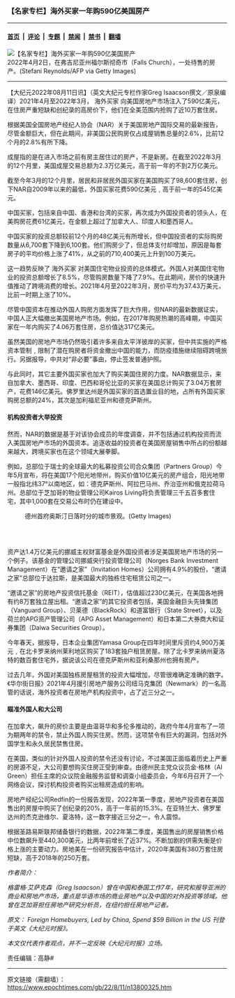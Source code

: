 ### 【名家专栏】海外买家一年购590亿美国房产

---

#### [首页](../../../..?n13800325) &nbsp;|&nbsp; [评论](../../../../../epoch-comment?n13800325) &nbsp;|&nbsp; [专题](../../../../../epoch-special?n13800325) &nbsp;|&nbsp; [禁闻](../../../../../epoch-news?n13800325) &nbsp;|&nbsp; [禁书](../../../../../books?n13800325) &nbsp;|&nbsp; [翻墙](https://github.com/gfw-breaker/nogfw/blob/master/README.md?n13800325)


<div><img alt="【名家专栏】海外买家一年购590亿美国房产" class="attachment-djy_600_400 size-djy_600_400 wp-post-image" src="https://i.epochtimes.com/assets/uploads/2022/08/id13800327-For-sale-sign-700x420-600x400.jpg"/>
<div class="caption">
 2022年4月2日，在弗吉尼亚州福尔斯彻奇市（Falls Church），一处待售的房产。(Stefani Reynolds/AFP via Getty Images)
</div></div><hr/><div class="post_content" id="artbody" itemprop="articleBody">
 <!-- article content begin -->
 <p>
  【大纪元2022年08月11日讯】（英文大纪元专栏作家Greg Isaacson撰文／原泉编译）2021年4月至2022年3月，
  <ok href="https://www.epochtimes.com/gb/tag/%E6%B5%B7%E5%A4%96%E4%B9%B0%E5%AE%B6.html">
   海外买家
  </ok>
  向美国房地产市场注入了590亿美元，在住房严重短缺和创纪录的高房价下，他们在全美范围内抢购了近10万套住房。
 </p>
 <p>
  根据美国全国房地产经纪人协会（NAR）关于美国房地产国际交易的最新报告，尽管金额巨大，但在此期间，非美国公民购房仅占成屋销售总量的2.6%，比前12个月的2.8%有所下降。
 </p>
 <p>
  成屋指的是在进入市场之前有房主居住过的房产，不是新房。在截至2022年3月的12个月里，美国成屋交易总额为2.3万亿美元，高于前一年的不到2万亿美元。
 </p>
 <p>
  截至今年3月的12个月里，居民和非居民外国买家在美国购买了98,600套住房，创下NAR自2009年以来的最低，外国买家花费590亿美元﹐高于前一年的545亿美元。
 </p>
 <p>
  中国买家，包括来自中国、香港和台湾的买家，再次成为外国投资者的领头人，在美购房花费61亿美元，在金额上超过了加拿大人、印度人和墨西哥人。
 </p>
 <p>
  中国买家的投资总额较前12个月的48亿美元有所增长，但中国投资者的实际购房数量从6,700套下降到6,100套。他们购房少了，但总体支付却增加，原因是每套房子的平均价格上涨了41%，从之前的710,400美元上升到100万美元。
 </p>
 <p>
  这一趋势反映了
  <ok href="https://www.epochtimes.com/gb/tag/%E6%B5%B7%E5%A4%96%E4%B9%B0%E5%AE%B6.html">
   海外买家
  </ok>
  对美国住宅物业投资的总体模式。外国人对美国住宅物业的投资总额增长了8.5%，尽管购房数量下降了7.9%。在此期间，房价的快速升值推动了跨境消费的增长。2021年4月至2022年3月，房价平均为37.43万美元，比前一时期上涨了10%。
 </p>
 <p>
  尽管中国资本在推动外国人购房方面发挥了巨大作用，但NAR的最新数据证实，中国人正大幅撤出美国房地产市场。例如，在2017年购房热潮的高峰期，中国买家在一年内购买了4.06万套住房，总价值达317亿美元。
 </p>
 <p>
  虽然美国的房地产市场仍然吸引着许多来自太平洋彼岸的买家，但中共实施的严格资本管制﹐限制了潜在购房者将资金撤出中国的能力，而防疫措施继续阻碍跨境旅行。另据报导，中共对“非必要”事由，停止签发普通护照。
 </p>
 <p>
  与此同时，其它主要外国买家也加大了购买美国住房的力度。NAR数据显示，来自加拿大、墨西哥、印度、巴西和哥伦比亚的买家在美国总计购买了3.04万套房产，花费146亿美元。佛罗里达州是外国买家的首选置业目的地，占所有外国买家购房总额的24%，其次是加利福尼亚州和德克萨斯州。
 </p>
 <h4>
  机构投资者大举投资
 </h4>
 <p>
  然而，NAR的数据是基于对该协会成员的年度调查，并不包括通过机构投资而流入美国房地产市场的外国资本。追逐收益的投资者在美国房屋销售中所占的份额越来越大，跨境买家也在这个领域大展拳脚。
 </p>
 <p>
  例如，总部位于瑞士的全球最大的私募投资公司合众集团（Partners Group）今年5月宣布，将在美国17个阳光地带州，购买价值10亿美元的房产组合，阳光地带一般指北纬37°以南地区，如：德克萨斯州、阿拉巴马州、乔治亚州和俄克拉荷马州。总部位于芝加哥的物业管理公司Kairos Living将负责管理三千五百多套住宅，其中1,000套在交易公布时仍在建设中。
 </p>
 <figure aria-describedby="caption-attachment-13800329" class="wp-caption aligncenter" id="attachment_13800329" style="width: 601px">
  <ok href=" https://i.epochtimes.com/assets/uploads/2022/08/id13800329-170221-austintexasaerial-stock-1200x669-450x251.jpg" rel="noreferrer noopener" target="_blank">
   <img alt="" class="wp-image-13800329" src="https://i.epochtimes.com/assets/uploads/2022/08/id13800329-170221-austintexasaerial-stock-1200x669-450x251.jpg"/>
  </ok>
  <br/><figcaption class="wp-caption-text" id="caption-attachment-13800329">
   德州首府奥斯汀日落时分的城市景观。(Getty Images)
  </figcaption><br/>
 </figure><br/>
 <p>
  资产达1.4万亿美元的挪威主权财富基金是外国投资者涉足美国房地产市场的另一个例子。该基金的管理公司挪威央行投资管理公司（Norges Bank Investment Management）在“邀请之家”（Invitation Homes）公司拥有4.9%的股份，“邀请之家”总部位于达拉斯，是美国最大的独栋住宅租赁公司之一。
 </p>
 <p>
  “邀请之家”的房地产投资信托基金（REIT），估值超过230亿美元，在美国各地拥有约8万套独立屋出租。“邀请之家”的其它投资者包括，美国金融巨头先锋集团（Vanguard Group）、贝莱德（BlackRock）和道富银行（State Street），以及荷兰的APG资产管理公司（APG Asset Management）和日本第二大券商大和证券集团（Daiwa Securities Group）。
 </p>
 <p>
  今年春天，据报导，日本企业集团Yamasa Group在四年时间里斥资约4,900万美元﹐在北卡罗来纳州莱利地区购买了183套独户租赁房屋。除了北卡罗来纳州夏洛特的数百套住宅外，据说该公司在德克萨斯州和亚利桑那州也拥有房产。
 </p>
 <p>
  过去几年，外国对美国独栋房屋租赁的投资大幅增加，尽管很难确定准确的数字。《华尔街日报》2021年4月援引房地产服务公司纽马克集团（Newmark）的一名高管的话说，海外投资者在房地产机构投资中，占了近三分之一。
 </p>
 <h4>
  瞄准外国人和大公司
 </h4>
 <p>
  在加拿大，飙升的房价主要是由温哥华和多伦多推动的，政府今年4月宣布了一项为期两年的禁令，禁止外国人购买住房。然而，这项禁令有巨大的漏洞，包括对外国学生和永久居民禁售住房。
 </p>
 <p>
  在美国，类似的针对外国人投资的禁令还没有讨论，不过美国正面临着历史上严重的房源不足，大公司要想购买住房正受到审查。由德州民主党众议员金‧格林（Al Green）担任主席的众议院金融服务监督和调查小组委员会，今年6月召开了一个网络会议，探讨机构投资者购买出租房造成的影响。
 </p>
 <p>
  房地产经纪公司Redfin的一份报告发现，2022年第一季度，房地产投资者在美国售出的房屋中购买了创纪录的20%，高于一年前的15.3%。在亚特兰大、佛罗里达州的杰克逊维尔、夏洛特，这一数字接近三分之一，令人震惊。
 </p>
 <p>
  根据圣路易斯联邦储备银行的数据，2022年第二季度，美国售出的房屋销售价格中位数飙升至440,300美元，比两年前增长了近37%。不断加剧的供需失衡是价格上涨的主要动力。房地美在一份研究报告中估计，2020年美国有380万套住房短缺，高于2018年的250万套。
 </p>
 <p>
  <em>
   作者简介：
  </em>
 </p>
 <p>
  <em>
   格雷格‧艾萨克森（Greg Isaacson）曾在中国和泰国工作7年，研究和报导亚洲的商业和房地产市场，重点是华语市场的商业房地产以及中国的对外投资等领域。他曾在芝加哥担任房地产研究分析员，在纽约担任房地产记者。
  </em>
 </p>
 <p>
  <em>
   原文：
   <ok href="https://www.theepochtimes.com/foreign-homebuyers-led-by-china-spend-59-billion-in-the-us_4640368.html">
    Foreign Homebuyers, Led by China, Spend $59 Billion in the US
   </ok>
   刊登于英文《大纪元时报》。
  </em>
 </p>
 <p>
  <em>
   本文仅代表作者观点，并不一定反映《大纪元时报》立场。
  </em>
 </p>
 <p>
  责任编辑：高静#
 </p>
 <!-- article content end -->
 <div id="below_article_ad">
 </div>
</div>


---

原文链接（需翻墙）：https://www.epochtimes.com/gb/22/8/11/n13800325.htm